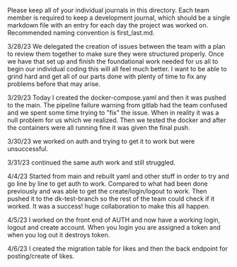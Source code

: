Please keep all of your individual journals in this directory.
Each team member is required to keep a development journal, which should be a single markdown file with an entry for each day the project was worked on.
Recommended naming convention is first_last.md.


3/28/23
We delegated the creation of issues between the team with a plan to review them together to make sure they were structured properly. Once we have that set up and finish the foundational work needed for us all to begin our individual coding this will all feel much better. I want to be able to grind hard and get all of our parts done with plenty of time to fix any problems before that may arise.

3/29/23
Today I created the docker-compose.yaml and then it was pushed to the main. The pipeline failure warning from gitlab had the team confused and we spent some time trying to "fix" the issue. When in reality it was a null problem for us which we realized. Then we tested the docker and after the containers were all running fine it was given the final push.

3/30/23
we worked on auth and trying to get it to work but were unsuccessful.

3/31/23
continued the same auth work and still struggled.

4/4/23
Started from main and rebuilt yaml and other stuff in order to try and go line by line to get auth to work. Compared to what had been done previously and was able to get the create/login/logout to work. Then pushed it to the dk-test-branch so the rest of the team could check if it worked. It was a success!
huge collaboration to make this all happen.


4/5/23
I worked on the front end of AUTH and now have a working login, logout and create account. When you login you are assigned a token and when you log out it destroys token.


4/6/23
I created the migration table for likes and then the back endpoint for posting/create of likes.


